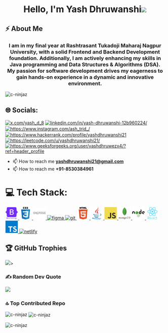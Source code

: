 <h1 align="center">Hello, I'm Yash Dhruwanshi<img src="https://raw.githubusercontent.com/MartinHeinz/MartinHeinz/master/wave.gif" width="30px"></h1> 

## ⚡ About Me
<h3 align="center">I am in my final year at Rashtrasant Tukadoji Maharaj Nagpur University, with a solid Frontend and Backend Development foundation. Additionally, I am actively enhancing my skills in Java programming and Data Structures & Algorithms (DSA). My passion for software development drives my eagerness to gain hands-on experience in a dynamic and innovative environment. </h3>

<p align="left"> <img src="https://komarev.com/ghpvc/?username=c-ninjaz&label=Profile%20views&color=0e75b6&style=flat" alt="c-ninjaz" /> </p>

## 🌐 Socials:
<p align="left">
<a href="https://twitter.com/x.com/yash_d_8" target="blank"><img align="center" src="https://raw.githubusercontent.com/rahuldkjain/github-profile-readme-generator/master/src/images/icons/Social/twitter.svg" alt="x.com/yash_d_8" height="30" width="40" /></a>
<a href="https://linkedin.com/in/linkedin.com/in/yash-dhruwanshi-12b960224/" target="blank"><img align="center" src="https://raw.githubusercontent.com/rahuldkjain/github-profile-readme-generator/master/src/images/icons/Social/linked-in-alt.svg" alt="linkedin.com/in/yash-dhruwanshi-12b960224/" height="30" width="40" /></a>
<a href="https://instagram.com/https://www.instagram.com/ash_trid_/" target="blank"><img align="center" src="https://raw.githubusercontent.com/rahuldkjain/github-profile-readme-generator/master/src/images/icons/Social/instagram.svg" alt="https://www.instagram.com/ash_trid_/" height="30" width="40" /></a>
<a href="https://www.hackerrank.com/https://www.hackerrank.com/profile/yashdhruwanshi21" target="blank"><img align="center" src="https://raw.githubusercontent.com/rahuldkjain/github-profile-readme-generator/master/src/images/icons/Social/hackerrank.svg" alt="https://www.hackerrank.com/profile/yashdhruwanshi21" height="30" width="40" /></a>
<a href="https://www.leetcode.com/https://leetcode.com/u/yashdhruwanshi21/" target="blank"><img align="center" src="https://raw.githubusercontent.com/rahuldkjain/github-profile-readme-generator/master/src/images/icons/Social/leet-code.svg" alt="https://leetcode.com/u/yashdhruwanshi21/" height="30" width="40" /></a>
<a href="https://auth.geeksforgeeks.org/user/https://www.geeksforgeeks.org/user/yashdhruwezx4/?ref=header_profile" target="blank"><img align="center" src="https://raw.githubusercontent.com/rahuldkjain/github-profile-readme-generator/master/src/images/icons/Social/geeks-for-geeks.svg" alt="https://www.geeksforgeeks.org/user/yashdhruwezx4/?ref=header_profile" height="30" width="40" /></a>
</p>

- 📫 How to reach me **yashdhruwanshi21@gmail.com**
-  📫 How to reach me **+91-8530384961**

# 💻 Tech Stack:
<p align="left"> <a href="https://getbootstrap.com" target="_blank" rel="noreferrer"> <img src="https://raw.githubusercontent.com/devicons/devicon/master/icons/bootstrap/bootstrap-plain-wordmark.svg" alt="bootstrap" width="40" height="40"/> </a> <a href="https://www.w3schools.com/css/" target="_blank" rel="noreferrer"> <img src="https://raw.githubusercontent.com/devicons/devicon/master/icons/css3/css3-original-wordmark.svg" alt="css3" width="40" height="40"/> </a> <a href="https://expressjs.com" target="_blank" rel="noreferrer"> <img src="https://raw.githubusercontent.com/devicons/devicon/master/icons/express/express-original-wordmark.svg" alt="express" width="40" height="40"/> </a> <a href="https://www.figma.com/" target="_blank" rel="noreferrer"> <img src="https://www.vectorlogo.zone/logos/figma/figma-icon.svg" alt="figma" width="40" height="40"/> </a> <a href="https://git-scm.com/" target="_blank" rel="noreferrer"> <img src="https://www.vectorlogo.zone/logos/git-scm/git-scm-icon.svg" alt="git" width="40" height="40"/> </a> <a href="https://www.w3.org/html/" target="_blank" rel="noreferrer"> <img src="https://raw.githubusercontent.com/devicons/devicon/master/icons/html5/html5-original-wordmark.svg" alt="html5" width="40" height="40"/> </a> <a href="https://www.java.com" target="_blank" rel="noreferrer"> <img src="https://raw.githubusercontent.com/devicons/devicon/master/icons/java/java-original.svg" alt="java" width="40" height="40"/> </a> <a href="https://developer.mozilla.org/en-US/docs/Web/JavaScript" target="_blank" rel="noreferrer"> <img src="https://raw.githubusercontent.com/devicons/devicon/master/icons/javascript/javascript-original.svg" alt="javascript" width="40" height="40"/> </a> <a href="https://www.mongodb.com/" target="_blank" rel="noreferrer"> <img src="https://raw.githubusercontent.com/devicons/devicon/master/icons/mongodb/mongodb-original-wordmark.svg" alt="mongodb" width="40" height="40"/> </a> <a href="https://nodejs.org" target="_blank" rel="noreferrer"> <img src="https://raw.githubusercontent.com/devicons/devicon/master/icons/nodejs/nodejs-original-wordmark.svg" alt="nodejs" width="40" height="40"/> </a> <a href="https://reactjs.org/" target="_blank" rel="noreferrer"> <img src="https://raw.githubusercontent.com/devicons/devicon/master/icons/react/react-original-wordmark.svg" alt="react" width="40" height="40"/> </a> <a href="https://www.typescriptlang.org/" target="_blank" rel="noreferrer"> <img src="https://raw.githubusercontent.com/devicons/devicon/master/icons/typescript/typescript-original.svg" alt="typescript" width="40" height="40"/> </a> 
<a href="https://www.netlify.com/" target="_blank" rel="noreferrer"> <img src="https://img.shields.io/badge/netlify-%23000000.svg?style=for-the-badge&logo=netlify&logoColor=#00C7B7" alt="netlify" width="40" height="40"/> </a> </p>

## 🏆 GitHub Trophies
![](https://github-profile-trophy.vercel.app/?username=C-ninjaz&theme=gruvbox&no-frame=false&no-bg=false&margin-w=4)>

### ✍️ Random Dev Quote
![](https://quotes-github-readme.vercel.app/api?type=horizontal&theme=radical)

### 🔝 Top Contributed Repo
<p><img align="left" src="https://github-readme-stats.vercel.app/api/top-langs?username=C-ninjaz&show_icons=true&locale=en&layout=compact" alt="c-ninjaz" /></p>

<p>&nbsp;<img align="center" src="https://github-readme-stats.vercel.app/api?username=C-ninjaz&show_icons=true&locale=en" alt="c-ninjaz" /></p>

<p><img align="center" src="https://github-readme-streak-stats.herokuapp.com/?user=C-ninjaz&" alt="c-ninjaz" /></p>
